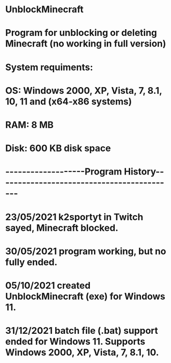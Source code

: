 # UnblockMinecraft
# Program for unblocking or deleting Minecraft (no working in full version)
# System requiments: 
# OS: Windows 2000, XP, Vista, 7, 8.1, 10, 11 and (x64-x86 systems)
# RAM: 8 MB
# Disk: 600 KB disk space
# -------------------Program History-------------------------------------------
# 23/05/2021 k2sportyt in Twitch sayed, Minecraft blocked.
# 30/05/2021 program working, but no fully ended.
# 05/10/2021 created UnblockMinecraft (exe) for Windows 11.
# 31/12/2021 batch file (.bat) support ended for Windows 11. Supports Windows 2000, XP, Vista, 7, 8.1, 10.
